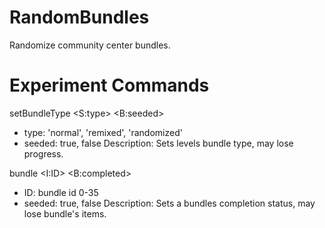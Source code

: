 # RandomBundles
Randomize community center bundles.

# Experiment Commands
setBundleType <S:type> <B:seeded>
  - type: 'normal', 'remixed', 'randomized'
  - seeded: true, false
Description: Sets levels bundle type, may lose progress.
  
bundle <I:ID> <B:completed>
  - ID: bundle id 0-35
  - seeded: true, false
Description: Sets a bundles completion status, may lose bundle's items.

